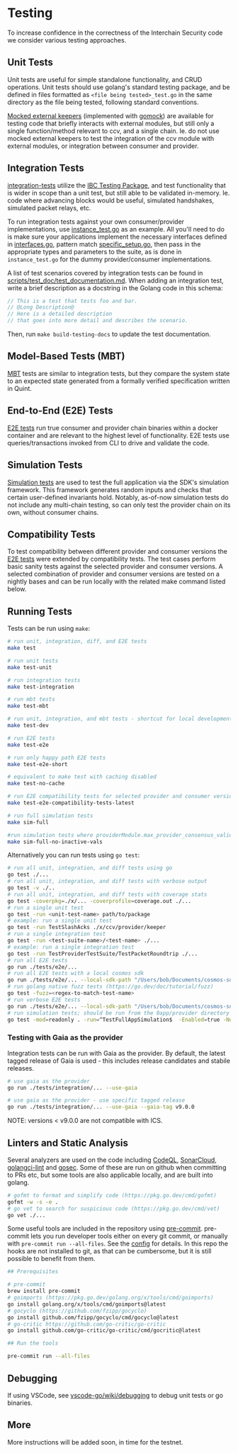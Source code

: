 # Testing

To increase confidence in the correctness of the Interchain Security code we consider various testing approaches.

## Unit Tests

Unit tests are useful for simple standalone functionality, and CRUD operations. Unit tests should use golang's standard testing package, and be defined in files formatted as ```<file being tested>_test.go``` in the same directory as the file being tested, following standard conventions.

[Mocked external keepers](testutil/keeper/mocks.go) (implemented with [gomock](https://github.com/golang/mock)) are available for testing code that briefly interacts with external modules, but still only a single function/method relevant to ccv, and a single chain. Ie. do not use mocked external keepers to test the integration of the ccv module with external modules, or integration between consumer and provider.

## Integration Tests

[integration-tests](tests/integration/) utilize the [IBC Testing Package](https://github.com/cosmos/ibc-go/tree/main/testing), and test functionality that is wider in scope than a unit test, but still able to be validated in-memory. Ie. code where advancing blocks would be useful, simulated handshakes, simulated packet relays, etc.

To run integration tests against your own consumer/provider implementations, use [instance_test.go](tests/integration/instance_test.go) as an example. All you'll need to do is make sure your applications implement the necessary interfaces defined in [interfaces.go](testutil/integration/interfaces.go), pattern match [specific_setup.go](testutil/ibc_testing/specific_setup.go), then pass in the appropriate types and parameters to the suite, as is done in `instance_test.go` for the dummy provider/consumer implementations.

A list of test scenarios covered by integration tests can be found in [scripts/test_doc/test_documentation.md](scripts/test_doc/test_documentation.md).
When adding an integration test, write a brief description as a docstring in the Golang code in this schema:

```go
// This is a test that tests foo and bar.
// @Long Description@
// Here is a detailed description
// that goes into more detail and describes the scenario.
```

Then, run `make build-testing-docs` to update the test documentation.

## Model-Based Tests (MBT)

[MBT](tests/mbt/) tests are similar to integration tests, but they compare the system state to an expected state generated from a formally verified specification written in Quint.

## End-to-End (E2E) Tests

[E2E tests](tests/e2e/) run true consumer and provider chain binaries within a docker container and are relevant to the highest level of functionality. E2E tests use queries/transactions invoked from CLI to drive and validate the code.

## Simulation Tests

[Simulation tests](app/provider/sim_test.go) are used to test the full application via the SDK's simulation framework. This framework generates random inputs and checks that certain user-defined invariants hold.
Notably, as-of-now simulation tests do not include any multi-chain testing, so can only test the provider chain on its own, without consumer chains. 

## Compatibility Tests

To test compatibility between different provider and consumer versions the [E2E tests](tests/e2e/) were extended by compatibility tests. The test cases perform basic sanity tests against the selected provider and consumer versions. A selected combination of provider and consumer versions are tested on a nightly bases and can be run locally with the
related make command listed below.

## Running Tests
Tests can be run using `make`:

```bash
# run unit, integration, diff, and E2E tests
make test

# run unit tests
make test-unit

# run integration tests
make test-integration

# run mbt tests
make test-mbt

# run unit, integration, and mbt tests - shortcut for local development
make test-dev

# run E2E tests
make test-e2e

# run only happy path E2E tests
make test-e2e-short

# equivalent to make test with caching disabled
make test-no-cache

# run E2E compatibility tests for selected provider and consumer versions
make test-e2e-compatibility-tests-latest

# run full simulation tests
make sim-full

#run simulation tests where providerModule.max_provider_consensus_validators=stakingModule.max_validators=100
make sim-full-no-inactive-vals
```

Alternatively you can run tests using `go test`:
```bash
# run all unit, integration, and diff tests using go
go test ./...
# run all unit, integration, and diff tests with verbose output
go test -v ./..
# run all unit, integration, and diff tests with coverage stats
go test -coverpkg=./x/... -coverprofile=coverage.out ./...
# run a single unit test
go test -run <unit-test-name> path/to/package
# example: run a single unit test
go test -run TestSlashAcks ./x/ccv/provider/keeper
# run a single integration test
go test -run <test-suite-name>/<test-name> ./...
# example: run a single integration test
go test -run TestProviderTestSuite/TestPacketRoundtrip ./...
# run all E2E tests
go run ./tests/e2e/...
# run all E2E tests with a local cosmos sdk
go run ./tests/e2e/... --local-sdk-path "/Users/bob/Documents/cosmos-sdk/"
# run golang native fuzz tests (https://go.dev/doc/tutorial/fuzz)
go test -fuzz=<regex-to-match-test-name>
# run verbose E2E tests
go run ./tests/e2e/... --local-sdk-path "/Users/bob/Documents/cosmos-sdk/" --verbose
# run simulation tests; should be run from the 0app/provider directory
go test -mod=readonly . -run=^TestFullAppSimulation$  -Enabled=true -NumBlocks=500 -BlockSize=200 -Commit=true -timeout 24h -v
```

### Testing with Gaia as the provider

Integration tests can be run with Gaia as the provider.
By default, the latest tagged release of Gaia is used - this includes release candidates and stabile releases.

```bash
# use gaia as the provider
go run ./tests/integration/... --use-gaia

# use gaia as the provider - use specific tagged release
go run ./tests/integration/... --use-gaia --gaia-tag v9.0.0
```

NOTE: versions < v9.0.0 are not compatible with ICS.

## Linters and Static Analysis

Several analyzers are used on the code including [CodeQL](https://codeql.github.com/), [SonarCloud](https://sonarcloud.io/), [golangci-lint](https://golangci-lint.run/) and [gosec](https://github.com/securego/gosec). Some of these are run on github when committing to PRs etc, but some tools are also applicable locally, and are built into golang.

```bash
# gofmt to format and simplify code (https://pkg.go.dev/cmd/gofmt)
gofmt -w -s -e .
# go vet to search for suspicious code (https://pkg.go.dev/cmd/vet)
go vet ./...
```

Some useful tools are included in the repository using [pre-commit](https://pre-commit.com/hooks.html). pre-commit lets you run developer tools either on every git commit, or manually with `pre-commit run --all-files`. See the [config](.pre-commit-config.yaml) for details. In this repo the hooks are not installed to git, as that can be cumbersome, but it is still possible to benefit from them.

```bash
## Prerequisites

# pre-commit
brew install pre-commit
# goimports (https://pkg.go.dev/golang.org/x/tools/cmd/goimports)
go install golang.org/x/tools/cmd/goimports@latest
# gocyclo (https://github.com/fzipp/gocyclo)
go install github.com/fzipp/gocyclo/cmd/gocyclo@latest
# go-critic https://github.com/go-critic/go-critic
go install github.com/go-critic/go-critic/cmd/gocritic@latest

## Run the tools

pre-commit run --all-files
```

## Debugging

If using VSCode, see [vscode-go/wiki/debugging](https://github.com/golang/vscode-go/wiki/debugging) to debug unit tests or go binaries.

## More

More instructions will be added soon, in time for the testnet.
